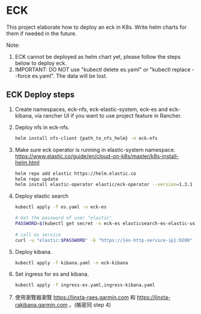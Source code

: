 # ECK
 
This project elaborate how to deploy an eck in K8s. Write helm charts for them if needed in the future.
 
Note:  
1. ECK cannot be deployed as helm chart yet, please follow the steps below to deploy eck.
2. IMPORTANT: DO NOT use "kubectl delete es.yaml" or "kubectl replace --force es.yaml". The data will be lost.

## ECK Deploy steps

1. Create namespaces, eck-nfs, eck-elastic-system, eck-es and eck-kibana, via rancher UI if you want to use project feature in Rancher.

2. Deploy nfs in eck-nfs.
   ```bash
   helm install nfs-client {path_to_nfs_helm} -n eck-nfs
   ```

3. Make sure eck operator is running in elastic-system namespace.
   https://www.elastic.co/guide/en/cloud-on-k8s/master/k8s-install-helm.html
   ```bash
   helm repo add elastic https://helm.elastic.co
   helm repo update
   helm install elastic-operator elastic/eck-operator --version=1.3.1 -n eck-elastic-system
   ```

4. Deploy elastic search
   ```bash
   kubectl apply -f es.yaml -n eck-es
   
   # Get the password of user "elastic"
   PASSWORD=$(kubectl get secret -n eck-es elasticsearch-es-elastic-user -o go-template='{{.data.elastic | base64decode}}')
       
   # call es service
   curl -u "elastic:$PASSWORD" -k "https://{es-http-service-ip}:9200"
   ```
 
5. Deploy kibana.
   ```bash
   kubectl apply -f kibana.yaml -n eck-kibana
   ```

6. Set ingress for es and kibana.
   ```bash
   kubectl apply -f ingress-es.yaml,ingress-kibana.yaml
   ```
   
7. 使用瀏覽器瀏覽 https://linxta-raes.garmin.com 和 https://linxta-rakibana.garmin.com 。(帳密同 step 4)